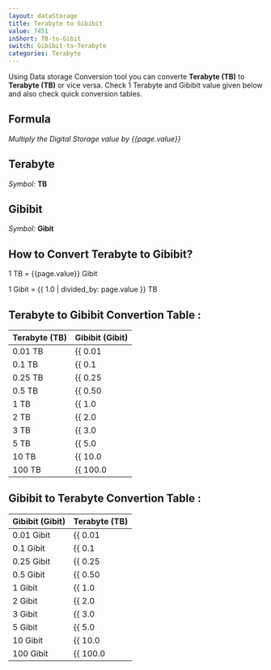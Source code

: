 ```yaml
---
layout: dataStorage
title: Terabyte to Gibibit
value: 7451
inShort: TB-to-Gibit
switch: Gibibit-to-Terabyte
categories: Terabyte
---
```


Using Data storage Conversion tool you can converte **Terabyte (TB)** to **Terabyte (TB)** or vice versa. Check 1 Terabyte and Gibibit value given below and also check quick conversion tables.

## Formula
*Multiply the Digital Storage value by {{page.value}}*

## Terabyte
*Symbol:* **TB**

## Gibibit
*Symbol:* **Gibit**

## How to Convert Terabyte to Gibibit?

1 TB = {{page.value}} Gibit

1 Gibit = {{ 1.0 | divided_by: page.value }} TB


## Terabyte to Gibibit Convertion Table :

| Terabyte (TB) | Gibibit (Gibit) |
| ---- | ---- |
| 0.01 TB | {{ 0.01 | times: page.value }} Gibit |
| 0.1 TB | {{ 0.1 | times: page.value }} Gibit |
| 0.25 TB | {{ 0.25 | times: page.value }} Gibit |
| 0.5 TB | {{ 0.50 | times: page.value }} Gibit |
| 1 TB | {{ 1.0 | times: page.value }} Gibit |
| 2 TB | {{ 2.0 | times: page.value }} Gibit |
| 3 TB | {{ 3.0 | times: page.value }} Gibit |
| 5 TB | {{ 5.0 | times: page.value }} Gibit |
| 10 TB | {{ 10.0 | times: page.value }} Gibit |
| 100 TB | {{ 100.0 | times: page.value }} Gibit |

## Gibibit to Terabyte Convertion Table :

| Gibibit (Gibit) | Terabyte (TB) |
| ---- | ---- |
| 0.01 Gibit | {{ 0.01 | divided_by: page.value }} TB |
| 0.1 Gibit | {{ 0.1 | divided_by: page.value }} TB |
| 0.25 Gibit | {{ 0.25 | divided_by: page.value }} TB |
| 0.5 Gibit | {{ 0.50 | divided_by: page.value }} TB |
| 1 Gibit | {{ 1.0 | divided_by: page.value }} TB |
| 2 Gibit | {{ 2.0 | divided_by: page.value }} TB |
| 3 Gibit | {{ 3.0 | divided_by: page.value }} TB |
| 5 Gibit | {{ 5.0 | divided_by: page.value }} TB |
| 10 Gibit | {{ 10.0 | divided_by: page.value }} TB |
| 100 Gibit | {{ 100.0 | divided_by: page.value }} TB |


<script>
document.getElementById('selectInput')[16].selected = true
document.getElementById('selectOutput')[11].selected = true
</script>
